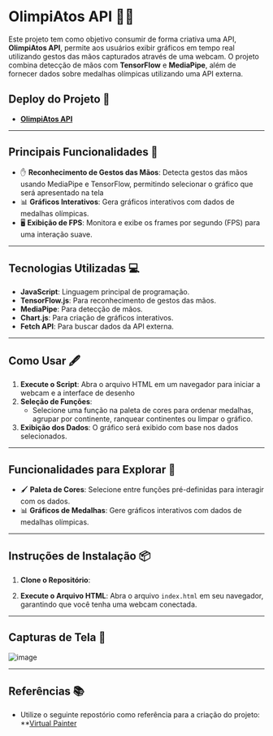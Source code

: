# OlimpiAtos API 🎨🥇

Este projeto tem como objetivo consumir de forma criativa uma API, **OlimpiAtos API**, permite aos usuários exibir gráficos em tempo real utilizando gestos das mãos capturados através de uma webcam. O projeto combina detecção de mãos com **TensorFlow** e **MediaPipe**, além de fornecer dados sobre medalhas olímpicas utilizando uma API externa.

## Deploy do Projeto 🚀
- **[OlimpiAtos API](https://hand-tracking-drawing.vercel.app/)**

---

## Principais Funcionalidades 🌟
- ✋ **Reconhecimento de Gestos das Mãos**: Detecta gestos das mãos usando MediaPipe e TensorFlow, permitindo selecionar o gráfico que será apresentado na tela
- 📊 **Gráficos Interativos**: Gera gráficos interativos com dados de medalhas olímpicas.
- 🖥️ **Exibição de FPS**: Monitora e exibe os frames por segundo (FPS) para uma interação suave.

---

## Tecnologias Utilizadas 💻
- **JavaScript**: Linguagem principal de programação.
- **TensorFlow.js**: Para reconhecimento de gestos das mãos.
- **MediaPipe**: Para detecção de mãos.
- **Chart.js**: Para criação de gráficos interativos.
- **Fetch API**: Para buscar dados da API externa.

---

## Como Usar 🖋️
1. **Execute o Script**: Abra o arquivo HTML em um navegador para iniciar a webcam e a interface de desenho
2. **Seleção de Funções**:
   - Selecione uma função na paleta de cores para ordenar medalhas, agrupar por continente, ranquear continentes ou limpar o gráfico.
3. **Exibição dos Dados**: O gráfico será exibido com base nos dados selecionados.

---

## Funcionalidades para Explorar 🚀
- 🖌️ **Paleta de Cores**: Selecione entre funções pré-definidas para interagir com os dados.
- 📊 **Gráficos de Medalhas**: Gere gráficos interativos com dados de medalhas olímpicas.

---

## Instruções de Instalação 📦

1. **Clone o Repositório**: 

2. **Execute o Arquivo HTML**:
    Abra o arquivo `index.html` em seu navegador, garantindo que você tenha uma webcam conectada.

---

## Capturas de Tela 📸

![image](https://github.)

---

## Referências 📚
- Utilize o seguinte repostório como referência para a criação do projeto: **[Virtual Painter](https://github.com/Shubham7-1/Virtual-Painter)